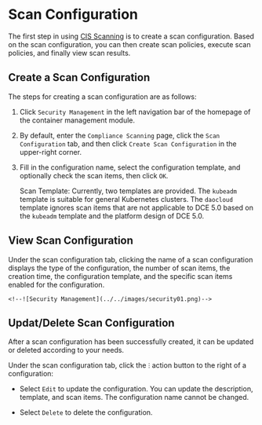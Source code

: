 # Scan Configuration

The first step in using [CIS Scanning](../intro.md) is to create a scan configuration. Based on the scan configuration, you can then create scan policies, execute scan policies, and finally view scan results.

## Create a Scan Configuration

The steps for creating a scan configuration are as follows:

1. Click `Security Management` in the left navigation bar of the homepage of the container management module.

    <!--![Security Management](../../images/security01.png)-->

2. By default, enter the `Compliance Scanning` page, click the `Scan Configuration` tab, and then click `Create Scan Configuration` in the upper-right corner.

    <!--![Security Management](../../images/security01.png)-->

3. Fill in the configuration name, select the configuration template, and optionally check the scan items, then click `OK`.

    Scan Template: Currently, two templates are provided. The `kubeadm` template is suitable for general Kubernetes clusters. The `daocloud` template ignores scan items that are not applicable to DCE 5.0 based on the `kubeadm` template and the platform design of DCE 5.0.

    <!--![Security Management](../../images/security01.png)-->

## View Scan Configuration

Under the scan configuration tab, clicking the name of a scan configuration displays the type of the configuration, the number of scan items, the creation time, the configuration template, and the specific scan items enabled for the configuration.

    <!--![Security Management](../../images/security01.png)-->

## Updat/Delete Scan Configuration

After a scan configuration has been successfully created, it can be updated or deleted according to your needs.

Under the scan configuration tab, click the `ⵗ` action button to the right of a configuration:

- Select `Edit` to update the configuration. You can update the description, template, and scan items. The configuration name cannot be changed.
- Select `Delete` to delete the configuration.

    <!--![Security Management](../../images/security01.png)-->